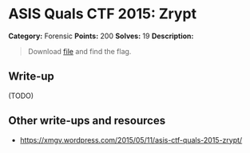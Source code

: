 # ASIS Quals CTF 2015: Zrypt

**Category:** Forensic
**Points:** 200
**Solves:** 19
**Description:**

> Download [file](http://tasks.asis-ctf.ir/zrypt_6a370fc7e33aa5f6a44a2be4999c4966) and find the flag.

## Write-up

(TODO)

## Other write-ups and resources

* <https://xmgv.wordpress.com/2015/05/11/asis-ctf-quals-2015-zrypt/>
